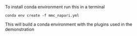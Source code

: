 To install conda environment run this in a terminal

```conda env create -f mmc_napari.yml```

This will build a conda environment with the plugins used in the demonstration
